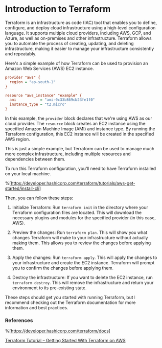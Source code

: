 # Introduction to Terraform

Terraform is an infrastructure as code (IAC) tool that enables you to define, configure, and deploy cloud infrastructure using a high-level configuration language. It supports multiple cloud providers, including AWS, GCP, and Azure, as well as on-premises and other infrastructure. Terraform allows you to automate the process of creating, updating, and deleting infrastructure, making it easier to manage your infrastructure consistently and repeatably.

Here's a simple example of how Terraform can be used to provision an Amazon Web Services (AWS) EC2 instance.

```ini
provider "aws" {
  region = "ap-south-1"
}

resource "aws_instance" "example" {
  ami           = "ami-0c33b869cb23fe1f0"
  instance_type = "t2.micro"
}
```

In this example, the `provider` block declares that we're using AWS as our cloud provider. The `resource` block creates an EC2 instance using the specified Amazon Machine Image (AMI) and instance type. By running the Terraform configuration, this EC2 instance will be created in the specified AWS region.

This is just a simple example, but Terraform can be used to manage much more complex infrastructure, including multiple resources and dependencies between them.

To run this Terraform configuration, you'll need to have Terraform installed on your local machine.

%[https://developer.hashicorp.com/terraform/tutorials/aws-get-started/install-cli] 

Then, you can follow these steps:

1. Initialize Terraform: Run `terraform init` in the directory where your Terraform configuration files are located. This will download the necessary plugins and modules for the specified provider (in this case, AWS).
    
2. Preview the changes: Run `terraform plan`. This will show you what changes Terraform will make to your infrastructure without actually making them. This allows you to review the changes before applying them.
    
3. Apply the changes: Run `terraform apply`. This will apply the changes to your infrastructure and create the EC2 instance. Terraform will prompt you to confirm the changes before applying them.
    
4. Destroy the infrastructure: If you want to delete the EC2 instance, run `terraform destroy`. This will remove the infrastructure and return your environment to its pre-existing state.
    

These steps should get you started with running Terraform, but I recommend checking out the Terraform documentation for more information and best practices.

### References

%[https://developer.hashicorp.com/terraform/docs] 

[Terraform Tutorial – Getting Started With Terraform on AWS](https://spacelift.io/blog/terraform-tutorial)